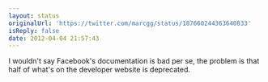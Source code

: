 ```yaml
---
layout: status
originalUrl: 'https://twitter.com/marcgg/status/187660244363640833'
isReply: false
date: 2012-04-04 21:57:43
---
```


I wouldn't say Facebook's documentation is bad per se, the problem is that half of what's on the developer website is deprecated.
